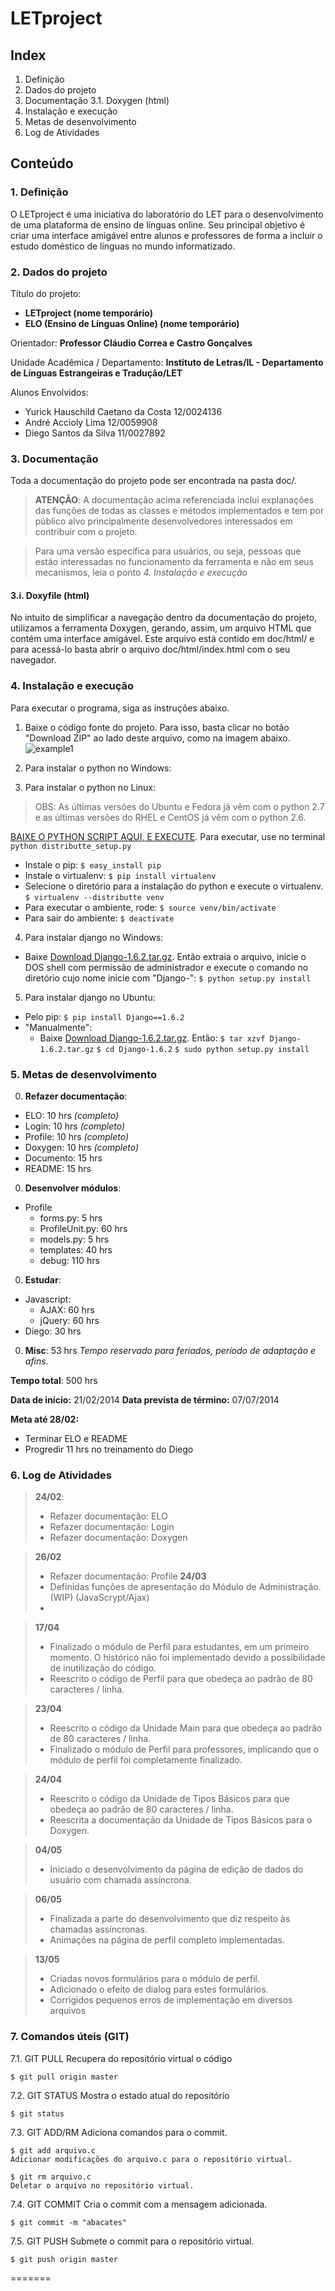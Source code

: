 # LETproject

## Index

1. Definição
2. Dados do projeto
3. Documentação
  3.1. Doxygen (html)
4. Instalação e execução
5. Metas de desenvolvimento
6. Log de Atividades

## Conteúdo

### 1. Definição

O LETproject é uma iniciativa do laboratório do LET para o desenvolvimento de uma plataforma de ensino de línguas online.
Seu principal objetivo é criar uma interface amigável entre alunos e professores de forma a incluir o estudo doméstico de línguas no mundo informatizado.

### 2. Dados do projeto

Título do projeto:
* **LETproject (nome temporário)**
* **ELO (Ensino de Línguas Online) (nome temporário)**

Orientador:
**Professor Cláudio Correa e Castro Gonçalves**

Unidade Acadêmica / Departamento:
**Instituto de Letras/IL - Departamento de Línguas Estrangeiras e Tradução/LET**

Alunos Envolvidos:
* Yurick Hauschild Caetano da Costa 12/0024136
* André Accioly Lima 12/0059908
* Diego Santos da Silva 11/0027892

### 3. Documentação

Toda a documentação do projeto pode ser encontrada na pasta doc/.

> **ATENÇÃO**:
> A documentação acima referenciada inclui explanações das funções de
> todas as classes e métodos implementados e tem por público alvo
> principalmente desenvolvedores interessados em contribuir com o projeto.

> Para uma versão específica para usuários, ou seja, pessoas que estão interessadas no funcionamento da ferramenta e não em seus mecanismos, leia o ponto *4. Instalação e execução*

#### 3.i. Doxyfile (html)

 No intuito de simplificar a navegação dentro da documentação do projeto, utilizamos a ferramenta Doxygen, gerando, assim, um arquivo HTML que contém uma interface amigável.
 Este arquivo está contido em doc/html/ e para acessá-lo basta abrir o arquivo doc/html/index.html com o seu navegador.
 
### 4. Instalação e execução

Para executar o programa, siga as instruções abaixo.

1. Baixe o código fonte do projeto.
  Para isso, basta clicar no botão "Download ZIP" ao lado deste arquivo, como na imagem abaixo.  
![example1](http://i.imgur.com/kJtzWwf.jpg)

2. Para instalar o python no Windows:


3. Para instalar o python no Linux:
> OBS: As últimas versões do Ubuntu e Fedora já vêm com o python 2.7 e as últimas versões do RHEL e CentOS já vêm com o python 2.6.

[BAIXE O PYTHON SCRIPT AQUI, E EXECUTE](http://python-distribute.org/distribute_setup.py). Para executar, use no terminal `python distributte_setup.py`
  * Instale o pip:
    `$ easy_install pip`
  * Instale o virtualenv:
	`$ pip install virtualenv`
  * Selecione o diretório para a instalação do python e execute o virtualenv.
	`$ virtualenv --distributte venv`
  * Para executar o ambiente, rode:
	`$ source venv/bin/activate`
  * Para sair do ambiente:
	`$ deactivate`

4. Para instalar django no Windows:
  * Baixe [Download Django-1.6.2.tar.gz](https://www.djangoproject.com/download/1.6.2/tarball/). Então extraia o arquivo, inicie o DOS
 shell com permissão de administrador e execute o comando no diretório cujo nome inicie com "Django-":
	`$ python setup.py install`

5. Para instalar django no Ubuntu:
  * Pelo pip:
	`$ pip install Django==1.6.2`
  * "Manualmente":
	* Baixe [Download Django-1.6.2.tar.gz](https://www.djangoproject.com/download/1.6.2/tarball/). Então:
		`$ tar xzvf Django-1.6.2.tar.gz`
		`$ cd Django-1.6.2`
		`$ sudo python setup.py install`
  

### 5. Metas de desenvolvimento

0. **Refazer documentação**:
  * ELO: 10 hrs *(completo)*
  * Login: 10 hrs *(completo)*
  * Profile: 10 hrs *(completo)*
  * Doxygen: 10 hrs *(completo)*
  * Documento: 15 hrs
  * README: 15 hrs

0. **Desenvolver módulos**:
  * Profile
    * forms.py: 5 hrs
    * ProfileUnit.py: 60 hrs
    * models.py: 5 hrs
    * templates: 40 hrs
    * debug: 110 hrs

0. **Estudar**:
  * Javascript:
    * AJAX: 60 hrs
    * jQuery: 60 hrs
  * Diego: 30 hrs

0. **Misc**: 53 hrs
*Tempo reservado para feriados, período de adaptação e afins.*

**Tempo total**: 500 hrs

**Data de início:** 21/02/2014
**Data prevista de término:** 07/07/2014

**Meta até 28/02:**
* Terminar ELO e README
* Progredir 11 hrs no treinamento do Diego

###  6. Log de Atividades

> **24/02**:
> * Refazer documentação: ELO
> * Refazer documentação: Login
> * Refazer documentação: Doxygen

> **26/02**
> * Refazer documentação: Profile
> **24/03**
> * Definidas funções de apresentação do Módulo de Administração. (WIP) (JavaScrypt/Ajax)
> *

> **17/04**
> * Finalizado o módulo de Perfil para estudantes, em um primeiro momento. O histórico não foi implementado devido a possibilidade de inutilização do código.
> * Reescrito o código de Perfil para que obedeça ao padrão de 80 caracteres / linha.

> **23/04**
> * Reescrito o código da Unidade Main para que obedeça ao padrão de 80
 caracteres / linha.
> * Finalizado o módulo de Perfil para professores, implicando que o módulo de perfil foi completamente finalizado.

> **24/04**
> * Reescrito o código da Unidade de Tipos Básicos para que obedeça ao padrão de 80 caracteres / linha.
> * Reescrita a documentação da Unidade de Tipos Básicos para o Doxygen.

> **04/05**
> * Iniciado o desenvolvimento da página de edição de dados do usuário com chamada assíncrona.

> **06/05**
> * Finalizada a parte do desenvolvimento que diz respeito às chamadas assíncronas.
> * Animações na página de perfil completo implementadas.

> **13/05**
> * Criadas novos formulários para o módulo de perfil.
> * Adicionado o efeito de dialog para estes formulários.
> * Corrigidos pequenos erros de implementação em diversos arquivos

### 7. Comandos úteis (GIT)

7.1. GIT PULL
	Recupera do repositório virtual o código
	
	$ git pull origin master
	
7.2. GIT STATUS
	Mostra o estado atual do repositório
	
	$ git status
	
7.3. GIT ADD/RM
	Adiciona comandos para o commit.
	
	$ git add arquivo.c
	Adicionar modificações do arquivo.c para o repositório virtual.
	
	$ git rm arquivo.c
	Deletar o arquivo no repositório virtual.
	
7.4. GIT COMMIT
	Cria o commit com a mensagem adicionada.
	
	$ git commit -m "abacates"
	
7.5. GIT PUSH
	Submete o commit para o repositório virtual.
	
	$ git push origin master
=======

